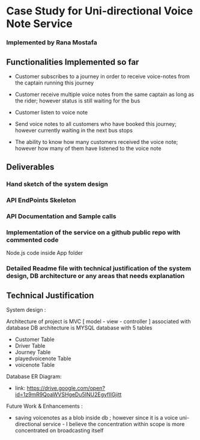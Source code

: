 # Case Study for Uni-directional Voice Note Service
### Implemented by Rana Mostafa 

## Functionalities Implemented so far

- Customer subscribes to a journey in order to receive voice-notes from the captain running this journey

- Customer receive multiple voice notes from the same captain as long as the rider; however status is still waiting for the bus 

- Customer listen to voice note

- Send voice notes to all customers who have booked this journey; however currently waiting in the next bus stops

- The ability to know how many customers received the voice note; however how many of them have listened to the voice note 

## Deliverables

### Hand sketch of the system design
### API EndPoints Skeleton

### API Documentation and Sample calls

### Implementation of the service on a github public repo with commented code
Node.js code inside App folder
### Detailed Readme file with technical justification of the system design, DB architecture or any areas that needs explanation


## Technical Justification 

System design :

Architecture of project is MVC [ model - view - controller ] associated with database
DB architecture is MYSQL database with 5 tables

  - Customer Table
  - Driver Table
  - Journey Table
  - playedvoicenote Table
  - voicenote Table
  
Database ER Diagram:
- link: https://drive.google.com/open?id=1z9mR9QoaWVSHgeDu5INU2EgyfIlGjitt

Future Work & Enhancements : 
- saving voicenotes as a blob inside db ; however since it is a voice uni-directional service - I believe the concentration within scope is more concentrated on broadcasting itself
